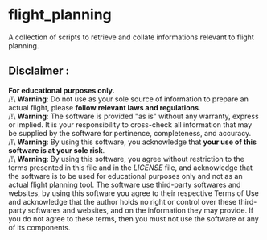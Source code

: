 # flight_planning
A collection of scripts to retrieve and collate informations relevant to flight planning.

## Disclaimer :
**For educational purposes only.**<br>
/!\ **Warning**: Do not use as your sole source of information to prepare an actual flight, please **follow relevant laws and regulations**.<br>
/!\ **Warning**: The software is provided "as is" without any warranty, express or implied. It is your responsibility to cross-check all information that may be supplied by the software for pertinence, completeness, and accuracy.<br>
/!\ **Warning**: By using this software, you acknowledge that **your use of this software is at your sole risk**.<br>
/!\ **Warning**: By using this software, you agree without restriction to the terms presented in this file and in the *LICENSE* file, and acknowledge that the software is to be used for educational purposes only and not as an actual flight planning tool. The software use third-party softwares and websites, by using this software you agree to their respective Terms of Use and acknowledge that the author holds no right or control over these third-party softwares and websites, and on the information they may provide. If you do not agree to these terms, then you must not use the software or any of its components.

